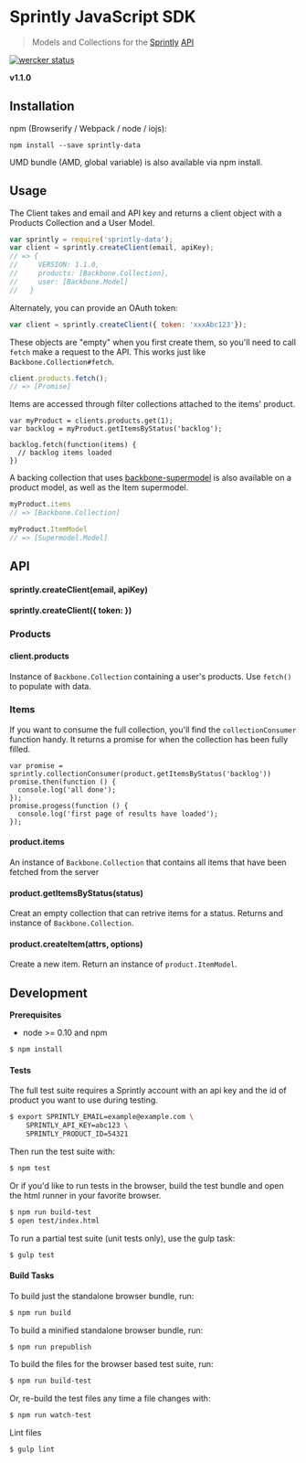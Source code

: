 # Sprintly JavaScript SDK

> Models and Collections for the [Sprintly](https://sprint.ly/) [API](https://sprintly.uservoice.com/knowledgebase/topics/15784-api)

[![wercker status](https://app.wercker.com/status/bc221f27cbc9fc9a53a2157d8c20dd09/m/master "wercker status")](https://app.wercker.com/project/bykey/bc221f27cbc9fc9a53a2157d8c20dd09)

**v1.1.0**

## Installation

npm (Browserify / Webpack / node / iojs):

```
npm install --save sprintly-data
```

UMD bundle (AMD, global variable) is also available via npm install.

## Usage

The Client takes and email and API key and returns a client object with
a Products Collection and a User Model.

```javascript
var sprintly = require('sprintly-data');
var client = sprintly.createClient(email, apiKey);
// => {
//     VERSION: 1.1.0,
//     products: [Backbone.Collection],
//     user: [Backbone.Model]
//   }
```

Alternately, you can provide an OAuth token:

```javascript
var client = sprintly.createClient({ token: 'xxxAbc123'});
```

These objects are "empty" when you first create them, so you'll need to
call `fetch` make a request to the API. This works just like
`Backbone.Collection#fetch`.

```javascript
client.products.fetch();
// => [Promise]
```

Items are accessed through filter collections attached to the items'
product.

```
var myProduct = clients.products.get(1);
var backlog = myProduct.getItemsByStatus('backlog');

backlog.fetch(function(items) {
  // backlog items loaded
})
```

A backing collection that uses
[backbone-supermodel](http://pathable.github.io/supermodel/) is also
available on a product model, as well as the Item supermodel.

```javascript
myProduct.items
// => [Backbone.Collection]

myProduct.ItemModel
// => [Supermodel.Model]
```

## API

#### sprintly.createClient(email, apiKey)

#### sprintly.createClient({ token: <Oauth Token> })

### Products

#### client.products

Instance of `Backbone.Collection` containing a user's products. Use
`fetch()` to populate with data.

### Items

If you want to consume the full collection, you'll find the
`collectionConsumer` function handy. It returns a promise for when the
collection has been fully filled.

```
var promise = sprintly.collectionConsumer(product.getItemsByStatus('backlog'))
promise.then(function () {
  console.log('all done');
});
promise.progess(function () {
  console.log('first page of results have loaded');
});
```

#### product.items

An instance of `Backbone.Collection` that contains all items that have
been fetched from the server

#### product.getItemsByStatus(status)

Creat an empty collection that can retrive items for a status. Returns
and instance of `Backbone.Collection`.

#### product.createItem(attrs, options)

Create a new item. Return an instance of `product.ItemModel`.

## Development

**Prerequisites**

* node >= 0.10 and npm

```bash
$ npm install
```

#### Tests

The full test suite requires a Sprintly account with an api key and
the id of product you want to use during testing.

```bash
$ export SPRINTLY_EMAIL=example@example.com \
    SPRINTLY_API_KEY=abc123 \
    SPRINTLY_PRODUCT_ID=54321
```

Then run the test suite with:

```bash
$ npm test
```

Or if you'd like to run tests in the browser, build the test bundle and
open the html runner in your favorite browser.

```bash
$ npm run build-test
$ open test/index.html
```

To run a partial test suite (unit tests only), use the gulp task:

```bash
$ gulp test
```

#### Build Tasks

To build just the standalone browser bundle, run:

```bash
$ npm run build
```

To build a minified standalone browser bundle, run:

```bash
$ npm run prepublish
```

To build the files for the browser based test suite, run:

```bash
$ npm run build-test
```

Or, re-build the test files any time a file changes with:

```bash
$ npm run watch-test
```

Lint files

```bash
$ gulp lint
```
